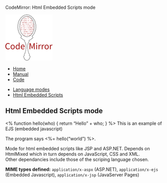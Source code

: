 CodeMirror: Html Embedded Scripts mode

[<img src="../../doc/logo.png" id="logo" />](http://codemirror.net)

-   [Home](../../index.html)
-   [Manual](../../doc/manual.html)
-   [Code](https://github.com/marijnh/codemirror)

<!-- -->

-   [Language modes](../index.html)
-   <a href="#" class="active">Html Embedded Scripts</a>

Html Embedded Scripts mode
--------------------------

&lt;% function hello(who) { return “Hello” + who; } %&gt; This is an example of EJS (embedded javascript)

The program says &lt;%= hello(“world”) %&gt;.

Mode for html embedded scripts like JSP and ASP.NET. Depends on HtmlMixed which in turn depends on JavaScript, CSS and XML.  
Other dependancies include those of the scriping language chosen.

**MIME types defined:** `application/x-aspx` (ASP.NET), `application/x-ejs` (Embedded Javascript), `application/x-jsp` (JavaServer Pages)
